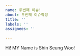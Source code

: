 ```yaml
---
name: 두번째 이슈!
about: 두번째 이슈작성
title: ''
labels: ''
assignees: ''

---
```


Hi! MY Name is Shin Seung Woo!
